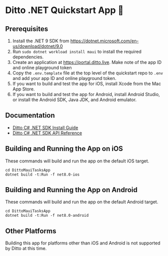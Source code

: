 # Ditto .NET Quickstart App 🚀

## Prerequisites

1. Install the .NET 9 SDK from <https://dotnet.microsoft.com/en-us/download/dotnet/9.0>
2. Run `sudo dotnet workload install maui` to install the required dependencies.
3. Create an application at <https://portal.ditto.live>. Make note of the app ID and online playground token
4. Copy the `.env.template` file at the top level of the quickstart repo to `.env` and add your app ID and online playground token.
5. If you want to build and test the app for iOS, install Xcode from the Mac App Store.
6. If you want to build and test the app for Android, install Android Studio, or install the Android SDK, Java JDK, and Android emulator.

## Documentation

- [Ditto C# .NET SDK Install Guide](https://docs.ditto.live/install-guides/c-sharp)
- [Ditto C# .NET SDK API Reference](https://software.ditto.live/dotnet/Ditto/4.9.1/api-reference/)

## Building and Running the App on iOS

These commands will build and run the app on the default iOS target.

```
cd DittoMauiTasksApp
dotnet build -t:Run -f net8.0-ios
```

## Building and Running the App on Android

These commands will build and run the app on the default Android target.

```
cd DittoMauiTasksApp
dotnet build -t:Run -f net8.0-android
```

## Other Platforms

Building this app for platforms other than iOS and Android is not supported by
Ditto at this time.
